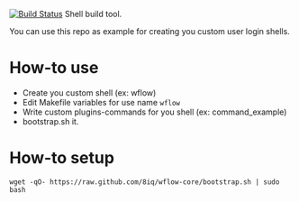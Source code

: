 [![Build Status](https://travis-ci.org/8iq/wflow.svg?branch=master)](https://travis-ci.org/8iq/wflow)
Shell build tool.

You can use this repo as example for creating you custom user login shells.

# How-to use #

 - Create you custom shell (ex: wflow)
 - Edit Makefile variables for use name `wflow`
 - Write custom plugins-commands for you shell (ex: command_example)
 - bootstrap.sh it.

# How-to setup #

    wget -qO- https://raw.github.com/8iq/wflow-core/bootstrap.sh | sudo bash

